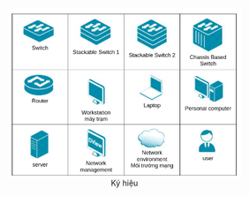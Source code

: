
<figure style="text-align: center;">
  <img src="https://github.com/CHu292/SOC/blob/main/Networking/Dlink_Fundamentals_of_Network_Technology/Data_Transmission_and_Switching_in_Computer_Networks/1_Basic_concepts_of_network_technologies/image/Notations_used_in_the_course.png" alt="Ký hiệu" style="display: block; margin: auto;" width="700">
  <figcaption >Ký hiệu</figcaption>
</figure>
